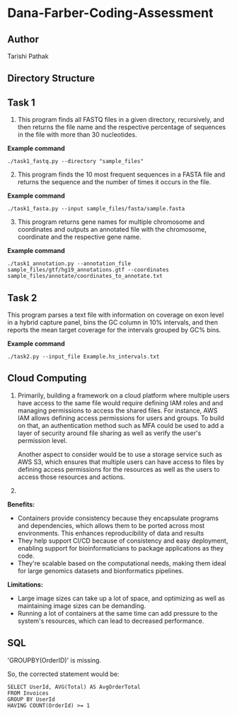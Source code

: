 # Dana-Farber-Coding-Assessment

## Author 

Tarishi Pathak

## Directory Structure



## Task 1

1. This program finds all FASTQ files in a given directory, recursively, and then returns the file name and the respective percentage of sequences in the file with more than 30 nucleotides.

__Example command__

```
./task1_fastq.py --directory "sample_files"
```

2. This program finds the 10 most frequent sequences in a FASTA file and returns the sequence and the number of times it occurs in the file.

__Example command__

```
./task1_fasta.py --input sample_files/fasta/sample.fasta
```

3. This program returns gene names for multiple chromosome and coordinates and outputs an annotated file with the chromosome, coordinate and the respective gene name.

__Example command__

```
./task1_annotation.py --annotation_file sample_files/gtf/hg19_annotations.gtf --coordinates sample_files/annotate/coordinates_to_annotate.txt
```

## Task 2

This program parses a text file with information on coverage on exon level in a hybrid capture panel, bins the GC column in 10% intervals, and then reports the mean target coverage for the intervals grouped by GC% bins.

__Example command__

```
./task2.py --input_file Example.hs_intervals.txt
```

## Cloud Computing

1. Primarily, building a framework on a cloud platform where multiple users have access to the same file would require defining IAM roles and and managing permissions to access the shared files. For instance, AWS IAM allows defining access permissions for users and groups. To build on that, an authentication method such as MFA could be used to add a layer of security around file sharing as well as verify the user's permission level.

    Another aspect to consider would be to use a storage service such as AWS S3, which ensures that multiple users can have access to files by defining access permissions for the resources as well as the users to access those resources and actions.


2. 
__Benefits:__
- Containers provide consistency because they encapsulate programs and dependencies, which allows them to be ported across most environments. This enhances reproducibility of data and results
- They help support CI/CD because of consistency and easy deployment, enabling support for bioinformaticians to package applications as they code.
- They're scalable based on the computational needs, making them ideal for large genomics datasets and bionformatics pipelines.

__Limitations:__
- Large image sizes can take up a lot of space, and optimizing as well as maintaining image sizes can be demanding.
- Running a lot of containers at the same time can add pressure to the system's resources, which can lead to decreased performance.

## SQL

'GROUPBY(OrderID)' is missing.

So, the corrected statement would be:

```
SELECT UserId, AVG(Total) AS AvgOrderTotal 
FROM Invoices
GROUP BY UserId
HAVING COUNT(OrderId) >= 1
```